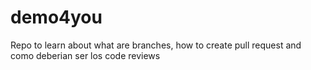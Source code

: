 # demo4you
Repo to learn about what are branches, how to create pull request and como deberian ser los code reviews
